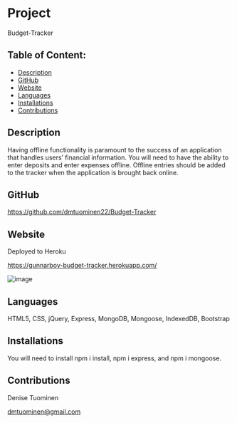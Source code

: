 # Project  
   Budget-Tracker
## Table of Content:
* [Description](#description)
* [GitHub](#github)
* [Website](#website)
* [Languages](#languages)
* [Installations](#installations)
* [Contributions](#contributions)

## Description
Having offline functionality is paramount to the success of an application that handles users’ financial information.  You will need to have the ability to enter deposits and enter expenses offline.  Offline entries should be added to the tracker when the application is brought back online.
    
    
## GitHub
https://github.com/dmtuominen22/Budget-Tracker

## Website 
Deployed to Heroku

https://gunnarboy-budget-tracker.herokuapp.com/

![image](https://user-images.githubusercontent.com/84994258/139605317-9706324f-220a-4284-b374-2d6493823fb0.png)
    
    
## Languages
HTML5, CSS, jQuery, Express, MongoDB, Mongoose, IndexedDB, Bootstrap
## Installations
  You will need to install  npm i install, npm i express, and npm i mongoose.

 ## Contributions
  Denise Tuominen
  
  dmtuominen@gmail.com 
